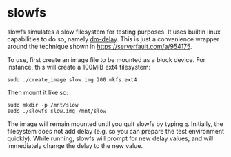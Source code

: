 # slowfs

slowfs simulates a slow filesystem for testing purposes. It uses builtin linux
capabilities to do so, namely [dm-delay]. This is just a convenience wrapper
around the technique shown in https://serverfault.com/a/954175.

[dm-delay]: https://docs.kernel.org/admin-guide/device-mapper/delay.html

To use, first create an image file to be mounted as a block device. For
instance, this will create a 100MiB ext4 filesystem:

```shell
sudo ./create_image slow.img 200 mkfs.ext4
```

Then mount it like so:

```shell
sudo mkdir -p /mnt/slow
sudo ./slowfs slow.img /mnt/slow
```

The image will remain mounted until you quit slowfs by typing `q`. Initially,
the filesystem does not add delay (e.g. so you can prepare the test environment
quickly). While running, slowfs will prompt for new delay values, and will
immediately change the delay to the new value.
